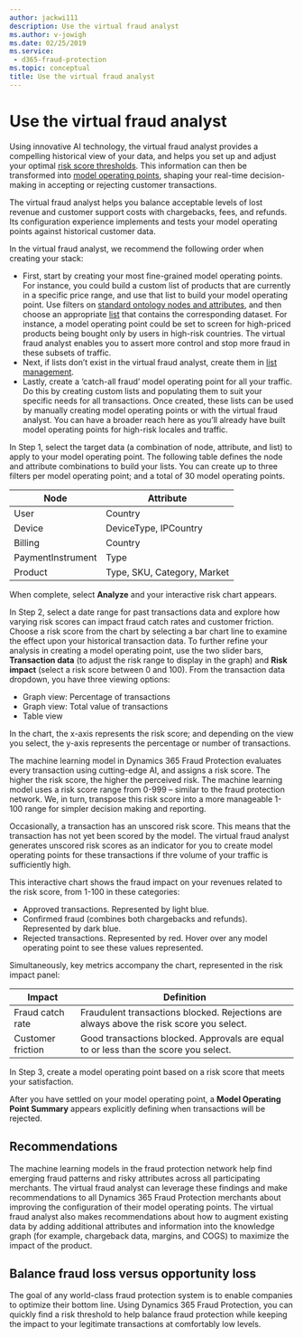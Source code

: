 ```yaml
---
author: jackwi111
description: Use the virtual fraud analyst
ms.author: v-jowigh
ms.date: 02/25/2019
ms.service:
 - d365-fraud-protection
ms.topic: conceptual
title: Use the virtual fraud analyst
---
```



# Use the virtual fraud analyst

Using innovative AI technology, the virtual fraud analyst provides a compelling historical view of your data, and helps you set up and adjust your optimal [risk score thresholds](scorecard.md). This information can then be transformed into [model operating points](lists-model-operating-points.md), shaping your real-time decision-making in accepting or rejecting customer transactions.

The virtual fraud analyst helps you balance acceptable levels of lost revenue and customer support costs with chargebacks, fees, and refunds. Its configuration experience implements and tests your model operating points against historical customer data. 

In the virtual fraud analyst, we recommend the following order when creating your stack:

- First, start by creating your most fine-grained model operating points. For instance, you could build a custom list of products that are currently in a specific price range, and use that list to build your model operating point. Use filters on [standard ontology nodes and attributes](graph-explorer.md), and then choose an appropriate [list](lists-model-operating-points.md) that contains the corresponding dataset. For instance, a model operating point could be set to screen for high-priced products being bought only by users in high-risk countries. The virtual fraud analyst enables you to assert more control and stop more fraud in these subsets of traffic.  
- Next, if lists don’t exist in the virtual fraud analyst, create them in [list management](lists-model-operating-points.md).
- Lastly, create a ‘catch-all fraud’ model operating point for all your traffic. Do this by creating custom lists and populating them to suit your specific needs for all transactions. Once created, these lists can be used by manually creating model operating points or with the virtual fraud analyst. You can have a broader reach here as you’ll already have built model operating points for high-risk locales and traffic.

In Step 1, select the target data (a combination of node, attribute, and list) to apply to your model operating point.
The following table defines the node and attribute combinations to build your lists. You can create up to three filters per model operating point; and a total of 30 model operating points.

|Node   |Attribute   |
|---|---|
|User   |Country   |
|Device   |DeviceType, IPCountry   |
|Billing   |Country   |
|PaymentInstrument   |Type   |
|Product   |Type, SKU, Category, Market   |

When complete, select **Analyze** and your interactive risk chart appears.

In Step 2, select a date range for past transactions data and explore how varying risk scores can impact fraud catch rates and customer friction. Choose a risk score from the chart by selecting a bar chart line to examine the effect upon your historical transaction data. To further refine your analysis in creating a model operating point, use the two slider bars, **Transaction data** (to adjust the risk range to display in the graph) and **Risk impact** (select a risk score between 0 and 100). From the transaction data dropdown, you have three viewing options:

- Graph view: Percentage of transactions
- Graph view: Total value of transactions
- Table view

In the chart, the x-axis represents the risk score; and depending on the view you select, the y-axis represents the percentage or number of transactions.

The machine learning model in Dynamics 365 Fraud Protection evaluates every transaction using cutting-edge AI, and assigns a risk score. The higher the risk score, the higher the perceived risk. The machine learning model uses a risk score range from 0-999 – similar to the fraud protection network. We, in turn, transpose this risk score into a more manageable 1-100 range for simpler decision making and reporting.

Occasionally, a transaction has an unscored risk score. This means that the transaction has not yet been scored by the model. The virtual fraud analyst generates unscored risk scores as an indicator for you to create model operating points for these transactions if thre volume of your traffic is sufficiently high.

This interactive chart shows the fraud impact on your revenues related to the risk score, from 1-100 in these categories:

- Approved transactions. Represented by light blue.
- Confirmed fraud (combines both chargebacks and refunds). Represented by dark blue.
- Rejected transactions. Represented by red.
Hover over any model operating point to see these values represented.

Simultaneously, key metrics accompany the chart, represented in the risk impact panel:

|Impact   |Definition   |
|---|---|
|Fraud catch rate   |Fraudulent transactions blocked. Rejections are always above the risk score you select.   |
|Customer friction   |Good transactions blocked. Approvals are equal to or less than the score you select.   |

In Step 3, create a model operating point based on a risk score that meets your satisfaction.

After you have settled on your model operating point, a **Model Operating Point Summary** appears explicitly defining when transactions will be rejected.

## Recommendations

The machine learning models in the fraud protection network help find emerging fraud patterns and risky attributes across all participating merchants. The virtual fraud analyst can leverage these findings and make recommendations to all Dynamics 365 Fraud Protection merchants about improving the configuration of their model operating points. The virtual fraud analyst also makes recommendations about how to augment existing data by adding additional attributes and information into the knowledge graph (for example, chargeback data, margins, and COGS) to maximize the impact of the product.

## Balance fraud loss versus opportunity loss

The goal of any world-class fraud protection system is to enable companies to optimize their bottom line. Using Dynamics 365 Fraud Protection, you can quickly find a risk threshold to help balance fraud protection while keeping the impact to your legitimate transactions at comfortably low levels.



